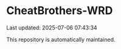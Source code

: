 # CheatBrothers-WRD

Last updated: 2025-07-06 07:43:34

This repository is automatically maintained.
